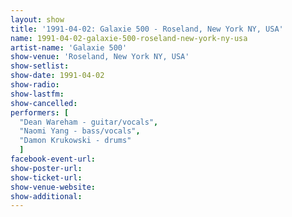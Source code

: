 ```yaml
---
layout: show
title: '1991-04-02: Galaxie 500 - Roseland, New York NY, USA'
name: 1991-04-02-galaxie-500-roseland-new-york-ny-usa
artist-name: 'Galaxie 500'
show-venue: 'Roseland, New York NY, USA'
show-setlist: 
show-date: 1991-04-02
show-radio: 
show-lastfm: 
show-cancelled: 
performers: [
  "Dean Wareham - guitar/vocals",
  "Naomi Yang - bass/vocals",
  "Damon Krukowski - drums"
  ]
facebook-event-url: 
show-poster-url: 
show-ticket-url: 
show-venue-website: 
show-additional: 
---
```


